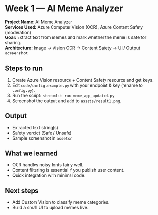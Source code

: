 # Week 1 — AI Meme Analyzer

**Project Name:** AI Meme Analyzer  
**Services Used:** Azure Computer Vision (OCR), Azure Content Safety (moderation)  
**Goal:** Extract text from memes and mark whether the meme is safe for sharing.  
**Architecture:** Image → Vision OCR → Content Safety → UI / Output screenshot

## Steps to run
1. Create Azure Vision resource + Content Safety resource and get keys.
2. Edit `code/config.example.py` with your endpoint & key (rename to `config.py`).
3. Run the script: `streamlit run meme_app_updated.py`
4. Screenshot the output and add to `assets/result1.png`.

## Output
- Extracted text string(s)
- Safety verdict (Safe / Unsafe)
- Sample screenshot in `assets/`

## What we learned
- OCR handles noisy fonts fairly well.
- Content filtering is essential if you publish user content.
- Quick integration with minimal code.

## Next steps
- Add Custom Vision to classify meme categories.
- Build a small UI to upload memes live.

